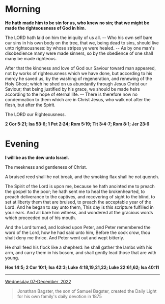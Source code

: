 # Morning

**He hath made him to be sin for us, who knew no sin; that we might be made the righteousness of God in him.**
 
The LORD hath laid on him the iniquity of us all. -- Who his own self bare our sins in his own body on the tree, that we, being dead to sins, should live unto righteousness: by whose stripes ye were healed. -- As by one man's disobedience many were made sinners, so by the obedience of one shall many be made righteous.
 
After that the kindness and love of God our Saviour toward man appeared, not by works of righteousness which we have done, but according to his mercy he saved us, by the washing of regeneration, and renewing of the Holy Ghost; which he shed on us abundantly through Jesus Christ our Saviour; that being justified by his grace, we should be made heirs according to the hope of eternal life. -- There is therefore now no condemnation to them which are in Christ Jesus, who walk not after the flesh, but after the Spirit.
 
The LORD our Righteousness.  

**2 Cor 5:21; Isa 53:6; 1 Pet 2:24; Rom 5:19; Tit 3:4-7; Rom 8:1; Jer 23:6**

# Evening

**I will be as the dew unto Israel.**
 
The meekness and gentleness of Christ.
 
A bruised reed shall he not break, and the smoking flax shall he not quench.
 
The Spirit of the Lord is upon me, because he hath anointed me to preach the gospel to the poor; he hath sent me to heal the brokenhearted, to preach deliverance to the captives, and recovering of sight to the blind, to set at liberty them that are bruised, to preach the acceptable year of the Lord. And he began to say unto thern, This day is this scripture fulfilled in your ears. And all bare him witness, and wondered at the gracious words which proceeded out of his mouth.
 
And the Lord turned, and looked upon Peter, and Peter remembered the word of the Lord, how he had said unto him, Before the cock crow, thou shalt deny me thrice. And Peter went out and wept bitterly.
 
He shall feed his flock like a shepherd: he shall gather the lambs with his arm, and carry them in his bosom, and shall gently lead those that are with young.  

**Hos 14:5; 2 Cor 10:1; Isa 42:3; Luke 4:18,19,21,22; Luke 22:61,62; Isa 40:11**

---

[Wednesday 07-December, 2022](https://t.me/s/daily_light)

> Jonathan Bagster, the son of Samuel Bagster, created the Daily Light for his own family's daily devotion in 1875

